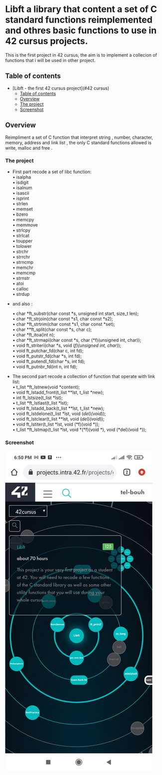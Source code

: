 # Libft a library that content a set of C standard functions reimplemented and othres basic functions to use in 42 cursus projects.

This is the first project in 42 cursus, the aim is to implement a  collecion of functions that i will be used in other project.  

## Table of contents

- [Libft - the first 42 cursus project](#42 cursus)
  - [Table of contents](#table-of-contents)
  - [Overview](#overview)
  - [The project](#the-project)
  - [Screenshot](#screenshot)
  


## Overview

Reimpliment a set of C function that interpret string , number, character, memory, address and link list , the only C standard functions allowed is write, malloc and free .

### The project

- First part recode a set of libc function: <br>
  • isalpha <br>
  • isdigit <br>
  • isalnum <br>
  • isascii <br>
  • isprint <br>
  • strlen <br>
  • memset <br>
  • bzero <br>
  • memcpy <br>
  • memmove <br>
  • strlcpy <br>
  • strlcat <br>
  • toupper <br>
  • tolower <br>
  • strchr <br>
  • strrchr <br>
  • strncmp <br>
  • memchr <br>
  • memcmp <br>
  • strnstr <br>
  • atoi <br>
  • calloc <br>
  • strdup <br>

- and also :<br>

  • char *ft_substr(char const *s, unsigned int start, size_t len);<br>
  • char *ft_strjoin(char const *s1, char const *s2);<br>
  • char *ft_strtrim(char const *s1, char const *set);<br>
  • char **ft_split(char const *s, char c);<br>
  • char *ft_itoa(int n);<br>
  • char *ft_strmapi(char const *s, char (*f)(unsigned int, char));<br>
  • void ft_striteri(char *s, void (*f)(unsigned int, char*));<br>
  • void ft_putchar_fd(char c, int fd);<br>
  • void ft_putstr_fd(char *s, int fd);<br>
  • void ft_putendl_fd(char *s, int fd);<br>
  • void ft_putnbr_fd(int n, int fd);<br>
  
  
- The second part recode a collection of function that operate with link list:<br>
  • t_list *ft_lstnew(void *content);<br>
  • void ft_lstadd_front(t_list **lst, t_list *new);<br>
  • int ft_lstsize(t_list *lst);<br>
  • t_list *ft_lstlast(t_list *lst);<br>
  • void ft_lstadd_back(t_list **lst, t_list *new);<br>
  • void ft_lstdelone(t_list *lst, void (*del)(void*));<br>
  • void ft_lstclear(t_list **lst, void (*del)(void*));<br>
  • void ft_lstiter(t_list *lst, void (*f)(void *));<br>
  • t_list *ft_lstmap(t_list *lst, void *(*f)(void *), void (*del)(void *));<br>

### Screenshot

![Result](./screenshot/Libft.jpg)
